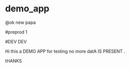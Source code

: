 # demo_app

@ok new papa


#preprod 1


#DEV DEV

Hi this a DEMO APP for testing no more datA IS PRESENT .

tHANKS 
